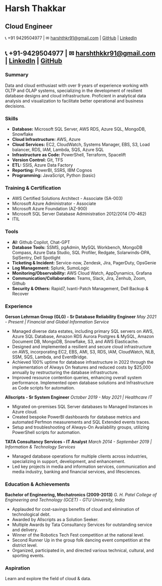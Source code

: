 # Harsh Thakkar
## Cloud Engineer


📞 +91 9429504977 | ✉ harshthkr91@gmail.com | [GitHub](https://github.com/harshthkkr) | [LinkedIn](https://www.linkedin.com/in/yourlinkedin)

📞 +91-9429504977 | ✉ harshthkkr91@gmail.com | [LinkedIn](https://www.linkedin.com/in/yourlinkedin) | [GitHub](https://github.com/yourgithub)
---


### Summary
Data and cloud enthusiast with over 9 years of experience working with OLTP and OLAP systems, specializing in the development of resilient database designs and cloud infrastructure. Proficient in analytical data analysis and visualization to facilitate better operational and business decisions.

### Skills
- **Database:** Microsoft SQL Server, AWS RDS, Azure SQL, MongoDB, Snowflake
- **Cloud Infrastructure:** AWS, Azure
- **Cloud Services:** EC2, CloudWatch, Systems Manager, EBS, S3, Load balancer, RDS, IAM, Lambda, SQS, Azure SQL
- **Infrastructure as Code:** PowerShell, Terraform, Spacelift
- **Version Control:** Git, TFS
- **ETL:** SSIS, Azure Data Factory
- **Reporting:** PowerBI, SSRS, IBM Cognos
- **Programming:** JavaScript, Python (basic)

### Training & Certification
- AWS Certified Solutions Architect - Associate (SA-003)
- Microsoft Azure Administrator - Associate
- Microsoft Azure Foundation (AZ-900)
- Microsoft SQL Server Database Administration 2012/2014 (70-462)
- ITIL

### Tools
- **AI:** Github Copilot, Chat-GPT
- **Database Tools:** SSMS, pgAdmin, MySQL Workbench, MongoDB Compass, Azure Data Studio, SQL Profiler, Redgate, Solarwinds-DPA, SqlSentry, Dell Spotlight
- **Ticketing & Incident:** Service-now, Zendesk, Jira, PagerDuty, OpsGenie
- **Log Management:** Splunk, SumoLogic
- **Monitoring/Observability:** AWS Cloud Watch, AppDynamics, Grafana
- **Communication/Collaboration:** Teams, Slack, Jira, Zenhub, Zoom, Github
- **Security & Others:** Rapid7, Ivanti-Patch Management, Dell Backup & Recover

### Experience

**Gerson Lehrman Group (GLG) - Sr Database Reliability Engineer**
*May 2021 - Present | Financial and Global Information Service*
- Managed diverse data estates, including primary SQL servers on AWS, Azure SQL Database, Amazon RDS Aurora Postgres & MySQL, Amazon Document DB, MongoDB, Snowflake, S3, and AWS Elasticache.
- Designed and implemented a resilient and secure cloud infrastructure on AWS, incorporating EC2, EBS, AMI, S3, RDS, IAM, CloudWatch, NLB, SSM, SQS, Lambda, and EventBridge.
- Achieved 100% uptime for database infrastructure in 2022 through the implementation of Always On features and reduced costs by $25,000 annually by restructuring the database infrastructure.
- Improved resource contention queries, enhancing overall system performance. Implemented open database solutions and Infrastructure as Code scripts for automation.

**Allscripts - Sr System Engineer**
*October 2019 - May 2021 | Healthcare IT*
- Migrated on-premises SQL Server databases to Managed Instances in Azure cloud.
- Created bespoke PowerBI dashboards for database metrics and automated Perfmon measurements and SQL Extended events traces.
- Setup and troubleshooting of Always-On Availability groups, utilizing PowerShell scripts for automation.

**TATA Consultancy Services - IT Analyst**
*March 2014 - September 2019 | Information & Technology Services*
- Managed database operations for multiple clients across industries, specializing in support, development, and enhancement.
- Led key projects in media and information services, communication and media industry, banking and financial services, and lifesciences.

### Education & Achievements
**Bachelor of Engineering, Mechatronics (2009-2013)**
*G. H. Patel College of Engineering and Technology (GCET) - GTU University, India*

- Applauded for cost-savings benefits of cloud and elimination of technological debt.
- Awarded by Allscripts as a Solution Seeker.
- Multiple Awards by Tata Consultancy Services for outstanding service and delivery.
- Winner of the Robotics Tech Fest competition at the national level.
- Second Runner Up in the group folk dancing event competition at the district level.
- Organized, participated in, and directed various technical, cultural, and sporting events.

### Aspiration
Learn and explore the field of cloud & data.
